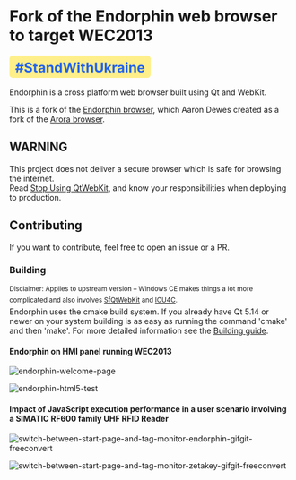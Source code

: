# Fork of the Endorphin web browser to target WEC2013
[![StandWithUkraine](https://raw.githubusercontent.com/vshymanskyy/StandWithUkraine/main/badges/StandWithUkraine.svg)](https://github.com/vshymanskyy/StandWithUkraine/blob/main/docs/README.md)

Endorphin is a cross platform web browser built using Qt and WebKit.

This is a fork of the [Endorphin browser](https://github.com/EndorphinBrowser/browser),
which Aaron Dewes created as a fork of the [Arora browser](https://github.com/Arora/arora).

## WARNING
This project does not deliver a secure browser which is safe for browsing the internet.  
Read [Stop Using QtWebKit](https://blogs.gnome.org/mcatanzaro/2022/11/04/stop-using-qtwebkit/), and
know your responsibilities when deploying to production.

## Contributing

If you want to contribute, feel free to open an issue or a PR.


### Building

<sup>Disclaimer: Applies to upstream version &ndash; Windows CE makes things a lot more complicated and also involves [SfQtWebKit](https://github.com/datadiode/SfQtWebKit) and [ICU4C](https://github.com/datadiode/icu4c).</sup>  
Endorphin uses the cmake build system.  If you already have Qt 5.14 or newer on your system building is as easy as running the command 'cmake' and then 'make'.
For more detailed information see the [Building guide](BUILDING.md).

#### Endorphin on HMI panel running WEC2013

![endorphin-welcome-page](https://user-images.githubusercontent.com/10423465/211192045-00672b4f-7c96-4e01-b8cc-bfa5c3ccda14.png)

![endorphin-html5-test](https://user-images.githubusercontent.com/10423465/221110409-c43c0020-84f8-48c7-8a8b-b24f7dd85e51.png)

#### Impact of JavaScript execution performance in a user scenario involving a SIMATIC RF600 family UHF RFID Reader

![switch-between-start-page-and-tag-monitor-endorphin-gifgit-freeconvert](https://user-images.githubusercontent.com/10423465/216931503-20111779-366e-48c2-963e-8959166a3881.gif)

![switch-between-start-page-and-tag-monitor-zetakey-gifgit-freeconvert](https://user-images.githubusercontent.com/10423465/216931811-fcb4fa51-ec8d-49f4-b11f-e7a178c2606e.gif)
